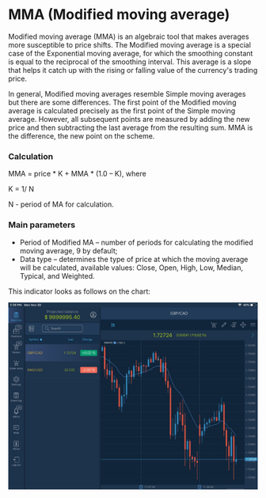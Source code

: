 # MMA \(Modified moving average\)

Modified moving average \(MMA\) is an algebraic tool that makes averages more susceptible to price shifts. The Modified moving average is a special case of the Exponential moving average, for which the smoothing constant is equal to the reciprocal of the smoothing interval. This average is a slope that helps it catch up with the rising or falling value of the currency's trading price.

In general, Modified moving averages resemble Simple moving averages but there are some differences. The first point of the Modified moving average is calculated precisely as the first point of the Simple moving average. However, all subsequent points are measured by adding the new price and then subtracting the last average from the resulting sum. MMA is the difference, the new point on the scheme.

### Calculation <a id="calculation"></a>

MMA = price \* K + MMA \* \(1.0 – K\), where

K = 1/ N

N - period of MA for calculation.

### Main parameters <a id="main-parameters"></a>

* Period of Modified MA – number of periods for calculating the modified moving average, 9 by default;
* Data type – determines the type of price at which the moving average will be calculated, available values: Close, Open, High, Low, Median, Typical, and Weighted.

This indicator looks as follows on the chart:

![](../../../../../.gitbook/assets/mma%20%282%29.jpg)

